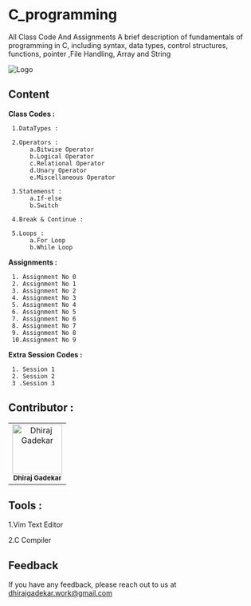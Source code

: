 # C_programming
All Class Code And Assignments
A brief description of fundamentals of programming in C, including syntax, data types, control structures, functions, pointer ,File Handling, Array and String


![Logo](https://imageconindia.com/courses/media/top-banner/course/c_banner.jpg)



## Content
**Class Codes :**

     1.DataTypes :
     
     2.Operators :
          a.Bitwise Operator
          b.Logical Operator
          c.Relational Operator
          d.Unary Operator
          e.Miscellaneous Operator
          
     3.Statemenst :
          a.If-else
          b.Switch
          
     4.Break & Continue :    
     
     5.Loops :
          a.For Loop
          b.While Loop
          
          
**Assignments :**

     1. Assignment No 0
     2. Assignment No 1
     3. Assignment No 2
     4. Assignment No 3
     5. Assignment No 4
     6. Assignment No 5
     7. Assignment No 6
     8. Assignment No 7
     9. Assignment No 8
     10.Assignment No 9
     
**Extra Session Codes :**

     1. Session 1
     2. Session 2
     3 .Session 3
     

## Contributor :  

<table>
  <tr>
    <td align="center"><a href="https://github.com/DhirajGadekar"><img src="https://avatars.githubusercontent.com/u/111908836?v=4" width="100px;" alt="Dhiraj Gadekar"/><br/><sub><b>Dhiraj Gadekar</b></sub></a><br/>
</tr>
</table>



## Tools :

1.Vim Text Editor

2.C Compiler

## Feedback

If you have any feedback, please reach out to us at dhirajgadekar.work@gmail.com
